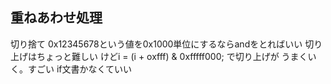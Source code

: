 ## 重ねあわせ処理

切り捨て
0x12345678という値を0x1000単位にするならandをとればいい
切り上げはちょっと難しい
けどi = (i + oxfff) & 0xfffff000;
で切り上げが
うまくいく。すごい
if文書かなくていい
